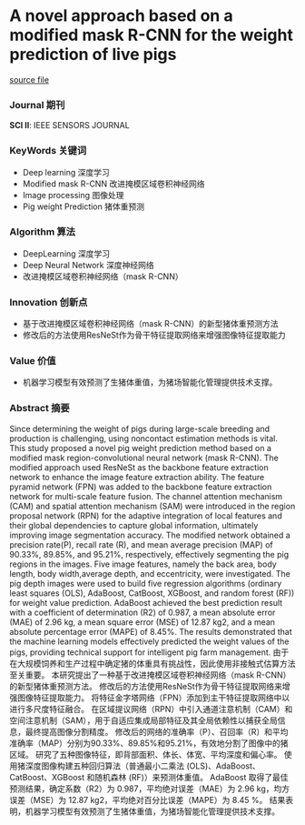 # A novel approach based on a modified mask R-CNN for the weight prediction of live pigs

[source file](./R-CNN-2023.11-PigWeightPrediction.pdf)

### Journal 期刊
**SCI II**: IEEE SENSORS JOURNAL
### KeyWords 关键词
- Deep learning 深度学习
- Modified mask R-CNN 改进掩模区域卷积神经网络
- Image processing 图像处理
- Pig weight Prediction 猪体重预测
### Algorithm 算法
- DeepLearning 深度学习
- Deep Neural Network 深度神经网络
- 改进掩模区域卷积神经网络（mask R-CNN）
### Innovation 创新点
- 基于改进掩模区域卷积神经网络（mask R-CNN）的新型猪体重预测方法
- 修改后的方法使用ResNeSt作为骨干特征提取网络来增强图像特征提取能力
  
### Value 价值

- 机器学习模型有效预测了生猪体重值，为猪场智能化管理提供技术支撑。
  

### Abstract 摘要

Since determining the weight of pigs during large-scale breeding and production is challenging, using noncontact estimation methods is vital. This study proposed a novel pig weight prediction method based on a modified mask region-convolutional neural network (mask R-CNN). The modified approach used ResNeSt as the backbone feature extraction network to enhance the image feature extraction ability. The feature pyramid network (FPN) was added to the backbone feature extraction network for multi-scale feature fusion. The channel attention mechanism (CAM) and spatial attention mechanism (SAM) were introduced in the region proposal network (RPN) for the adaptive integration of local features and their global dependencies to capture global information, ultimately improving image segmentation accuracy. The modified network obtained a precision rate(P), recall rate (R), and mean average precision (MAP) of 90.33%, 89.85%, and 95.21%, respectively, effectively segmenting the pig regions in the images. Five image features, namely the back area, body length, body width,average depth, and eccentricity, were investigated. The pig depth images were used to build five regression algorithms (ordinary least squares (OLS), AdaBoost, CatBoost, XGBoost, and random forest (RF)) for weight value prediction. AdaBoost achieved the best prediction result with a coefficient of determination (R2) of 0.987, a mean absolute error (MAE) of 2.96 kg, a mean square error (MSE) of 12.87 kg2, and a mean absolute percentage error (MAPE) of 8.45%. The results demonstrated that the machine learning models effectively predicted the weight values of the pigs, providing technical support for intelligent pig farm management.
由于在大规模饲养和生产过程中确定猪的体重具有挑战性，因此使用非接触式估算方法至关重要。 本研究提出了一种基于改进掩模区域卷积神经网络（mask R-CNN）的新型猪体重预测方法。 修改后的方法使用ResNeSt作为骨干特征提取网络来增强图像特征提取能力。 将特征金字塔网络（FPN）添加到主干特征提取网络中以进行多尺度特征融合。 在区域提议网络（RPN）中引入通道注意机制（CAM）和空间注意机制（SAM），用于自适应集成局部特征及其全局依赖性以捕获全局信息，最终提高图像分割精度。 修改后的网络的准确率（P）、召回率（R）和平均准确率（MAP）分别为90.33%、89.85%和95.21%，有效地分割了图像中的猪区域。 研究了五种图像特征，即背部面积、体长、体宽、平均深度和偏心率。 使用猪深度图像构建五种回归算法（普通最小二乘法 (OLS)、AdaBoost、CatBoost、XGBoost 和随机森林 (RF)）来预测体重值。 AdaBoost 取得了最佳预测结果，确定系数（R2）为 0.987，平均绝对误差（MAE）为 2.96 kg，均方误差（MSE）为 12.87 kg2，平均绝对百分比误差（MAPE）为 8.45 %。 结果表明，机器学习模型有效预测了生猪体重值，为猪场智能化管理提供技术支撑。